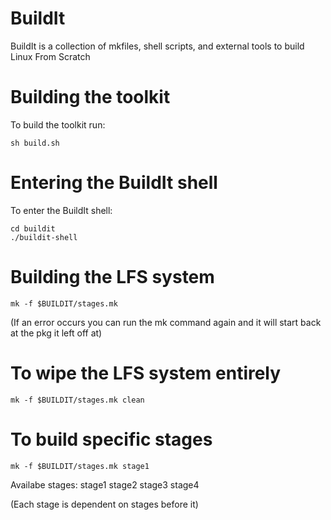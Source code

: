 # BuildIt
BuildIt is a collection of mkfiles, shell scripts, and external tools to build Linux From Scratch

# Building the toolkit
To build the toolkit run:
```
sh build.sh
```

# Entering the BuildIt shell
To enter the BuildIt shell:
```
cd buildit
./buildit-shell
```

# Building the LFS system
```
mk -f $BUILDIT/stages.mk
```
(If an error occurs you can run the mk command again and it will start back at the pkg it left off at)

# To wipe the LFS system entirely
```
mk -f $BUILDIT/stages.mk clean
```

# To build specific stages
```
mk -f $BUILDIT/stages.mk stage1
```
Availabe stages:
stage1
stage2
stage3
stage4

(Each stage is dependent on stages before it)
